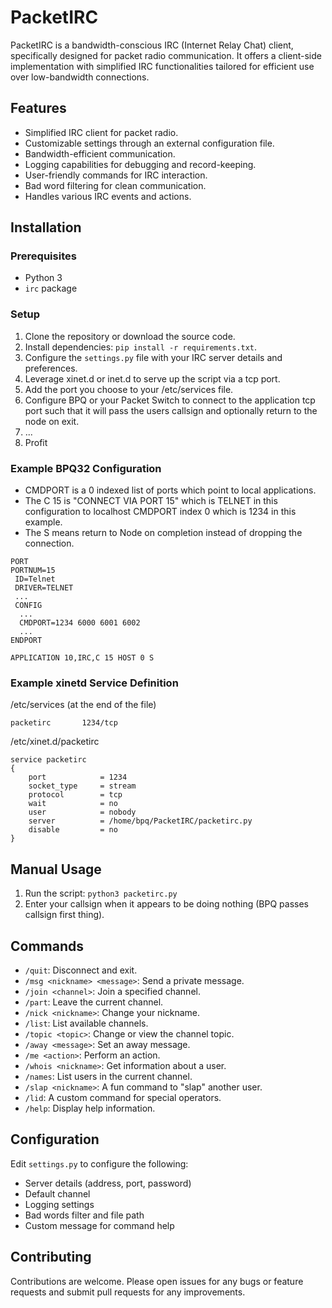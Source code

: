 # PacketIRC

PacketIRC is a bandwidth-conscious IRC (Internet Relay Chat) client, specifically designed for packet radio communication. It offers a client-side implementation with simplified IRC functionalities tailored for efficient use over low-bandwidth connections.

## Features

- Simplified IRC client for packet radio.
- Customizable settings through an external configuration file.
- Bandwidth-efficient communication.
- Logging capabilities for debugging and record-keeping.
- User-friendly commands for IRC interaction.
- Bad word filtering for clean communication.
- Handles various IRC events and actions.

## Installation

### Prerequisites

- Python 3
- `irc` package

### Setup

1. Clone the repository or download the source code.
2. Install dependencies: `pip install -r requirements.txt`.
3. Configure the `settings.py` file with your IRC server details and preferences.
4. Leverage xinet.d or inet.d to serve up the script via a tcp port.
5. Add the port you choose to your /etc/services file.
5. Configure BPQ or your Packet Switch to connect to the application tcp port such that it will pass the users callsign and optionally return to the node on exit.
6. ...
7. Profit

### Example BPQ32 Configuration
- CMDPORT is a 0 indexed list of ports which point to local applications.
- The C 15 is "CONNECT VIA PORT 15" which is TELNET in this configuration to localhost CMDPORT index 0 which is 1234 in this example.
- The S means return to Node on completion instead of dropping the connection.
```
PORT
PORTNUM=15
 ID=Telnet
 DRIVER=TELNET
 ...
 CONFIG
  ...
  CMDPORT=1234 6000 6001 6002
  ...
ENDPORT

APPLICATION 10,IRC,C 15 HOST 0 S
```

### Example xinetd Service Definition
/etc/services (at the end of the file)
```
packetirc       1234/tcp
```

/etc/xinet.d/packetirc
```
service packetirc
{
    port            = 1234
    socket_type     = stream
    protocol        = tcp
    wait            = no
    user            = nobody
    server          = /home/bpq/PacketIRC/packetirc.py
    disable         = no
}
```

## Manual Usage

1. Run the script: `python3 packetirc.py`
2. Enter your callsign when it appears to be doing nothing (BPQ passes callsign first thing).

## Commands

- `/quit`: Disconnect and exit.
- `/msg <nickname> <message>`: Send a private message.
- `/join <channel>`: Join a specified channel.
- `/part`: Leave the current channel.
- `/nick <nickname>`: Change your nickname.
- `/list`: List available channels.
- `/topic <topic>`: Change or view the channel topic.
- `/away <message>`: Set an away message.
- `/me <action>`: Perform an action.
- `/whois <nickname>`: Get information about a user.
- `/names`: List users in the current channel.
- `/slap <nickname>`: A fun command to "slap" another user.
- `/lid`: A custom command for special operators.
- `/help`: Display help information.

## Configuration

Edit `settings.py` to configure the following:

- Server details (address, port, password)
- Default channel
- Logging settings
- Bad words filter and file path
- Custom message for command help

## Contributing

Contributions are welcome. Please open issues for any bugs or feature requests and submit pull requests for any improvements.

